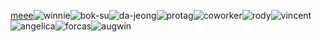 [meee](https://files.catbox.moe/15bi06.webp)![winnie](https://files.catbox.moe/x4i5mh.webp)![bok-su](https://files.catbox.moe/43gnc7.webp)![da-jeong](https://files.catbox.moe/wxcphu.webp)![protag](https://files.catbox.moe/52dr2m.webp)![coworker](https://files.catbox.moe/cs6iq8.webp)![rody](https://files.catbox.moe/a0kw97.webp)![vincent](https://files.catbox.moe/jdwnwp.webp)![angelica](https://files.catbox.moe/fez4kg.webp)![forcas](https://files.catbox.moe/qy8y8d.webp)![augwin](https://files.catbox.moe/ejoo2j.png)
